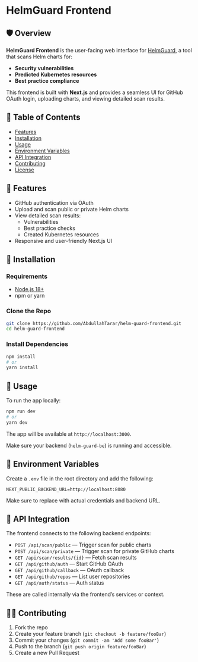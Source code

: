 
# HelmGuard Frontend

## 🛡️ Overview

**HelmGuard Frontend** is the user-facing web interface for [HelmGuard](https://github.com/AbdullahTarar/helm-guard), a tool that scans Helm charts for:
- **Security vulnerabilities**
- **Predicted Kubernetes resources**
- **Best practice compliance**

This frontend is built with **Next.js** and provides a seamless UI for GitHub OAuth login, uploading charts, and viewing detailed scan results.

## 📑 Table of Contents

- [Features](#features)
- [Installation](#installation)
- [Usage](#usage)
- [Environment Variables](#environment-variables)
- [API Integration](#api-integration)
- [Contributing](#contributing)
- [License](#license)

## 🚀 Features

- GitHub authentication via OAuth
- Upload and scan public or private Helm charts
- View detailed scan results:
  - Vulnerabilities
  - Best practice checks
  - Created Kubernetes resources
- Responsive and user-friendly Next.js UI

## 🧰 Installation

### Requirements

- [Node.js 18+](https://nodejs.org/)
- npm or yarn

### Clone the Repo

```bash
git clone https://github.com/AbdullahTarar/helm-guard-frontend.git
cd helm-guard-frontend
```

### Install Dependencies

```bash
npm install
# or
yarn install
```

## 🧪 Usage

To run the app locally:

```bash
npm run dev
# or
yarn dev
```

The app will be available at `http://localhost:3000`.

Make sure your backend (`helm-guard-be`) is running and accessible.

## 🔐 Environment Variables

Create a `.env` file in the root directory and add the following:

```env
NEXT_PUBLIC_BACKEND_URL=http://localhost:8080
```

Make sure to replace with actual credentials and backend URL.

## 🔗 API Integration

The frontend connects to the following backend endpoints:

- `POST /api/scan/public` — Trigger scan for public charts
- `POST /api/scan/private` — Trigger scan for private GitHub charts
- `GET /api/scan/results/{id}` — Fetch scan results
- `GET /api/github/auth` — Start GitHub OAuth
- `GET /api/github/callback` — OAuth callback
- `GET /api/github/repos` — List user repositories
- `GET /api/auth/status` — Auth status

These are called internally via the frontend’s services or context.

## 👨‍💻 Contributing

1. Fork the repo
2. Create your feature branch (`git checkout -b feature/fooBar`)
3. Commit your changes (`git commit -am 'Add some fooBar'`)
4. Push to the branch (`git push origin feature/fooBar`)
5. Create a new Pull Request
